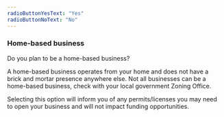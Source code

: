 ```yaml
---
radioButtonYesText: "Yes"
radioButtonNoText: "No"
---
```


### Home-based business

Do you plan to be a home-based business?

A home-based business operates from your home and does not have a brick and mortar presence anywhere else. Not all businesses can be a home-based business, check with your local government Zoning Office.

Selecting this option will inform you of any permits/licenses you may need to open your business and will not impact funding opportunities.
